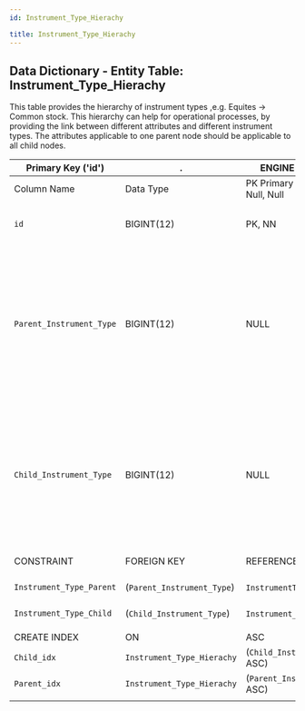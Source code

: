 ```yaml
---
id: Instrument_Type_Hierachy

title: Instrument_Type_Hierachy
---
```


## Data Dictionary - Entity Table: Instrument_Type_Hierachy

This table provides the hierarchy of instrument types ,e.g. Equites -> Common stock. 
This hierarchy can help for operational processes, by providing the link between different attributes and different instrument types.
The attributes applicable to one parent node should be applicable to all child nodes.

| Primary Key ('id')|.|ENGINE = InnoDB|.|.|
|---|---|---|---|---|
|Column Name|Data Type|PK Primary Key, NN-Not Null, Null|Examples|Comments|
||
|`id`|BIGINT(12)|PK, NN|1|PrimaryKey-ID, Not Null (auto creates)|
|`Parent_Instrument_Type`|BIGINT(12)|NULL|1|Id for the top node of hierarchy (parent) of Instrument types. Recommended is to store only the direct relationships between parent node and child node.|
|`Child_Instrument_Type`|BIGINT(12)|NULL|3|Id for the underlying node in the hierarchy (child) of Instrument types. More than one child node can be associated with parent node.|
||
|CONSTRAINT|FOREIGN KEY|REFERENCES|ON DELETE|ON UPDATE|
|`Instrument_Type_Parent`|(`Parent_Instrument_Type`)|`InstrumentType` (`id`)| NO ACTION|NO ACTION|
|`Instrument_Type_Child`|(`Child_Instrument_Type`)|`Instrument_Type` (`id`)| NO ACTION|NO ACTION|
||
|CREATE INDEX|ON|ASC|VISIBLE|.|
|`Child_idx`|`Instrument_Type_Hierachy`| (`Child_Instrument_Type` ASC)| VISIBLE|.|
|`Parent_idx` |`Instrument_Type_Hierachy` |(`Parent_Instrument_Type` ASC)| VISIBLE|.|
||

